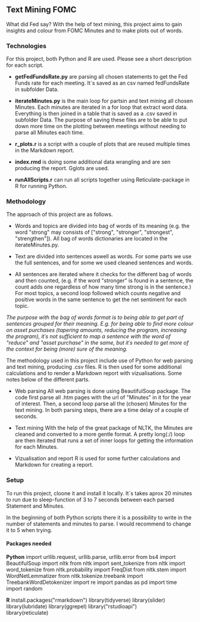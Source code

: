 ## Text Mining FOMC

What did Fed say? With the help of text mining, this project aims to gain insights and colour from FOMC Minutes and to make plots out of words.

### Technologies

For this project, both Python and R are used. Please see a short description for each script.

* **getFedFundsRate.py** are parsing all chosen statements to get the Fed Funds rate for each meeting. It´s saved as an csv named fedFundsRate in subfolder Data.
* **iterateMinutes.py** is the main loop for partsin and text mining all chosen Minutes. Each minutes are iterated in a for loop that extract word data. Everything is then joined in a table that is saved as a .csv saved in subfolder Data. The purpose of saving these files are to be able to put down more time on the plotting between meetings without needing to parse all Minutes each time.

* **r_plots.r** is a script with a couple of plots that are reused multiple times in the Markdown report.
* **index.rmd** is doing some additional data wrangling and are sen producing the report. Gglots are used.
* **runAllScripts.r** can run all scripts together using Reticulate-package in R for running Python.



### Methodology

The approach of this project are as follows.

* Words and topics are divided into bag of words of its meaning (e.g. the word "strong" may consists of ["strong", "stronger", "strongest", "strengthen"]). All bag of words dictionaries are located in the iterateMinutes.py.

* Text are divided into sentences aswell as words. For some parts we use the full sentences, and for some we used cleaned sentences and words.

* All sentences are iterated where it checks for the different bag of words and then counted, (e.g. if the word "stronger" is found in a sentence, the count adds one regardless of how many time strong is in the sentence.) For most topics, a second loop followed which counts negative and positive words in the same sentence to get the net sentiment for each topic. 

*The purpose with the bag of words format is to being able to get part  of sentences grouped for their meaning. E.g. for being able to find more colour on asset purchases (tapering amounts, reducing the program, increasing the program), it´s not sufficient to map a sentence with the word of "reduce" and "asset purchase" in the same, but it´s needed to get more of the context for being (more) sure of the meaning.*

The methodology used in this project include use of Python for web parsing and text mining, producing .csv files. R is then used for some additional calculations and to render a Markdown report with vizualisations. Some notes below of the different parts.

* Web parsing
All web parsing is done using BeautifulSoup package. The code first parse all .htm pages with the url of "Minutes" in it for the year of interest. Then, a second loop parse all the (chosen) Minutes for the text mining. In both parsing steps, there are a time delay of a couple of seconds.

* Text mining
With the help of the great package of NLTK, the Minutes are cleaned and converted to a more gentle format. A pretty long(:/) loop are then iterated that runs a set of inner loops for getting the information for each Minutes.

* Vizualisation and report
R is used for some further calculations and Markdown for creating a report.


### Setup

To run this project, cloone it and install it locally. It´s takes aprox 20 minutes to run due to sleep-function of 3 to 7 seconds between each parsed Statement and Minutes.

In the beginning of both Python scripts there it is a possibility to write in the number of statements and minutes to parse. I would recommend to change it to 5 when trying.

#### Packages needed
**Python**
import urllib.request, urllib.parse, urllib.error
from bs4 import BeautifulSoup
import nltk
from nltk import sent_tokenize
from nltk import word_tokenize
from nltk.probability import FreqDist
from nltk.stem import WordNetLemmatizer
from nltk.tokenize.treebank import TreebankWordDetokenizer
import re
import pandas as pd
import time
import random

**R**
install.packages("rmarkdown")
library(tidyverse)
library(slider)
library(lubridate)
library(ggrepel)
library("rstudioapi")   
library(reticulate)
